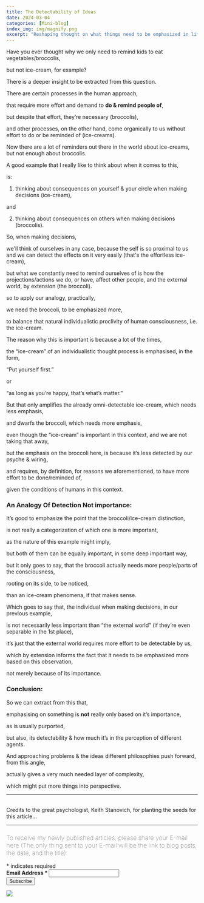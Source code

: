 ```yaml
---
title: The Detectability of Ideas
date: 2024-03-04 
categories: [Mini-blog]
index_img: img/magnify.png
excerpt: "Reshaping thought on what things need to be emphasized in life..."
---
```


Have you ever thought why we only need to remind kids to eat vegetables/broccolis, 

but not ice-cream, for example?

There is a deeper insight to be extracted from this question.

There are certain processes in the human approach, 

that require more effort and demand to <b>do & remind people of</b>, 

but despite that effort, they’re necessary (broccolis),


and other processes, on the other hand, come organically to us without effort to do or be reminded of (ice-creams).

Now there are a lot of reminders out there in the world about ice-creams, but not enough about broccolis.

A good example that I really like to think about when it comes to this,

is:

1. thinking about consequences on yourself & your circle when making decisions (ice-cream), 

and 

2. thinking about consequences on others when making decisions (broccolis).

So, when making decisions, 

we'll think of ourselves in any case, because the self is so proximal to us and we can detect the effects on it very easily (that's the effortless ice-cream),

but what we constantly need to remind ourselves of is how the projections/actions we do, or have, affect other people, and the external world, by extension (the broccoli).


so to apply our analogy, practically,

we need the broccoli, to be emphasized more, 

to balance that natural individualistic proclivity of human consciousness, i.e. the ice-cream.

The reason why this is important is because a lot of the times,

the “ice-cream” of an individualistic thought process is emphasised, in the form, 

“Put yourself first.”

or

“as long as you’re happy, that’s what’s matter.”

But that only amplifies the already omni-detectable ice-cream, which needs less emphasis,

and dwarfs the broccoli,
which needs more emphasis,

even though the “ice-cream” is important in this context, and we are not taking that away,

but the emphasis on the broccoli here, is because it’s less detected by our psyche & wiring,

and requires, by definition, for reasons we aforementioned, to have more effort to be done/reminded of,

given the conditions of humans in this context.


### An Analogy Of Detection <b>Not</b> importance:

It’s good to emphasize the point that the broccoli/ice-cream distinction, 

is not really a categorization of which one is more important, 

as the nature of this example might imply,

but both of them can be equally important, in some deep important way,

but it only goes to say, that the broccoli actually needs more people/parts of the consciousness,

rooting on its side, to be noticed,

than an ice-cream phenomena, if that makes sense.

Which goes to say that, the individual when making decisions, in our previous example,

is not necessarily less important than “the external world” (if they’re even separable in the 1st place),

it’s just that the external world requires more effort to be detectable by us,

which by extension informs the fact that it needs to be emphasized more based on this observation,

not merely because of its importance.

### Conclusion:
So we can extract from this that,

emphasising on something is <b>not</b> really only based on it’s importance, 

as is usually purported,

but also, its detectability & how much it’s in the perception of different agents.

And approaching problems & the ideas different philosophies push forward, from this angle, 

actually gives a very much needed layer of complexity, 

which might put more things into perspective.
<hr>
<br>
Credits to the great psychologist, Keith Stanovich, for planting the seeds for this article...
<br>
<hr>
<!-- Begin Mailchimp Signup Form -->
<link href="//cdn-images.mailchimp.com/embedcode/classic-10_7_dtp.css" rel="stylesheet" type="text/css">
<style type="text/css">
     #mc_embed_signup{ clear:left; font:10px;  align-items:center; }
	/* Add your own Mailchimp form style overrides in your site stylesheet or in this style block.
	   We recommend moving this block and the preceding CSS link to the HEAD of your HTML file. */
</style>
<div class="ssty">
<div id="mc_embed_signup">
  <form action="https://ideagnose.us12.list-manage.com/subscribe/post?u=463c6029de93ae83594496f4e&amp;id=c852f2020c&amp;f_id=001eb9e0f0" method="post" id="mc-embedded-subscribe-form" name="mc-embedded-subscribe-form" class="validate" target="_blank" novalidate>
    <div id="mc_embed_signup_scroll">
	<h3 style=font-weight:lighter;>To receive my newly published articles, please share your E-mail here (The only thing sent to your E-mail will be the link to blog posts, the date, and the title):</h3>
<div class="indicates-required"><span class="asterisk">*</span> indicates required</div>
<div class="mc-field-group">
	<label for="mce-EMAIL" style=font-weight:bold;>Email Address  <span class="asterisk">*</span>
</label>
	<input type="email" value="" name="EMAIL" class="required email" id="mce-EMAIL"><span id="mce-EMAIL-HELPERTEXT" class="helper_text"></span>
</div>
	<div id="mce-responses" class="clear foot">
		<div class="response" id="mce-error-response" style="display:none"></div>
		<div class="response" id="mce-success-response" style="display:none"></div>
	</div>    <!-- real people should not fill this in and expect good things - do not remove this or risk form bot signups-->
    <div style="position: absolute; left: -5000px;" aria-hidden="true"><input type="text" name="b_463c6029de93ae83594496f4e_c852f2020c" tabindex="-1" value=""></div>
        <div class="optionalParent">
            <div class="clear foot">
                <input type="submit" value="Subscribe" name="subscribe" id="mc-embedded-subscribe" class="button">
                <p class="brandingLogo"><a href="http://eepurl.com/h9K0LX" title="Mailchimp - email marketing made easy and fun"><img src="https://eep.io/mc-cdn-images/template_images/branding_logo_text_dark_dtp.svg"></a></p>
            </div>
        </div>
    </div>
</form>
</div>
</div>
<script type='text/javascript' src='//s3.amazonaws.com/downloads.mailchimp.com/js/mc-validate.js'></script><script type='text/javascript'>(function($) {window.fnames = new Array(); window.ftypes = new Array();fnames[0]='EMAIL';ftypes[0]='email';fnames[1]='FNAME';ftypes[1]='text';fnames[2]='LNAME';ftypes[2]='text';fnames[3]='ADDRESS';ftypes[3]='address';fnames[4]='PHONE';ftypes[4]='phone';fnames[5]='BIRTHDAY';ftypes[5]='birthday';}(jQuery));var $mcj = jQuery.noConflict(true);</script>
<!--End mc_embed_signup-->
